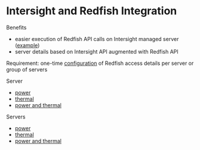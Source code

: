 # Intersight and Redfish Integration

Benefits
- easier execution of Redfish API calls on Intersight managed server ([example](./IntegrationApi.md))
- server details based on Intersight API augmented with Redfish API

Requirement: one-time [configuration](./AccessConfiguration.md) of Redfish access details per server or group of servers

Server
- [power](./IntegrationServerPower.md)
- [thermal](./IntegrationServerThermal.md)
- [power and thermal](./IntegrationServerEnv.md)

Servers
- [power](./IntegrationServersPower.md)
- [thermal](./IntegrationServersThermal.md)
- [power and thermal](./IntegrationServersEnv.md)
